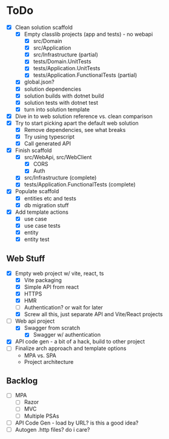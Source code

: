 # ToDo

- [x] Clean solution scaffold
  - [x] Empty classlib projects (app and tests) - no webapi
    - [x] src/Domain
    - [x] src/Application
    - [x] src/Infrastructure (partial)
    - [x] tests/Domain.UnitTests
    - [x] tests/Application.UnitTests
    - [x] tests/Application.FunctionalTests (partial)
  - [x] global.json?
  - [x] solution dependencies
  - [x] solution builds with dotnet build
  - [x] solution tests with dotnet test
  - [x] turn into solution template
- [x] Dive in to web solution reference vs. clean comparison
- [x] Try to start picking apart the default web solution
  - [x] Remove dependencies, see what breaks
  - [x] Try using typescript
  - [x] Call generated API
- [x] Finish scaffold
  - [x] src/WebApi, src/WebClient
    - [x] CORS
    - [x] Auth
  - [x] src/Infrastructure (complete)
  - [x] tests/Application.FunctionalTests (complete)
- [x] Populate scaffold
  - [x] entities etc and tests
  - [x] db migration stuff
- [x] Add template actions
  - [x] use case
  - [x] use case tests
  - [x] entity
  - [x] entity test

## Web Stuff

- [x] Empty web project w/ vite, react, ts
  - [x] Vite packaging
  - [x] Simple API from react
  - [x] HTTPS
  - [x] HMR
  - [ ] Authentication? or wait for later
  - [x] Screw all this, just separate API and Vite/React projects
- [ ] Web api project
  - [x] Swagger from scratch
    - [x] Swagger w/ authentication
- [x] API code gen - a bit of a hack, build to other project
- [ ] Finalize arch approach and template options
  - MPA vs. SPA
  - Project architecture

## Backlog

- [ ] MPA
  - [ ] Razor
  - [ ] MVC
  - [ ] Multiple PSAs
- [ ] API Code Gen - load by URL? is this a good idea?
- [ ] Autogen .http files? do i care?

